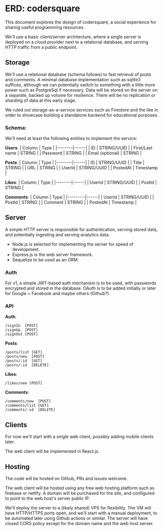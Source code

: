 # ERD: codersquare

This document explores the design of codersquare, a social experience for
sharing useful programming resources.

We'll use a basic client/server architecture, where a single server is deployed
on a cloud provider next to a relational database, and serving HTTP traffic from
a public endpoint.

## Storage

We'll use a relational database (schema follows) to fast retrieval of posts and
comments. A minimal database implementation such as sqlite3 suffices, although
we can potentially switch to something with a little more power such as
PostgreSql if necessary. Data will be stored on the server on a separate, backed
up volume for resilience. There will be no replication or sharding of data at
this early stage.

We ruled out storage-as-a-service services such as Firestore and the like in
order to showcase building a standalone backend for educational purposes.

### Schema:

We'll need at least the following entities to implement the service:

**Users**:
| Column | Type |
|--------|------|
| ID | STRING/UUID |
| First/Last name | STRING |
| Password | STRING |
| Email (optional) | STRING |

**Posts**:
| Column | Type |
|--------|------|
| ID | STRING/UUID |
| Title | STRING |
| URL | STRING |
| UserId | STRING/UUID |
| PostedAt | Timestamp |

**Likes**:
| Column | Type |
|--------|------|
| UserId | STRING/UUID |
| PostId | STRING |

**Comments**:
| Column | Type |
|---------|------|
| UserId | STRING/UUID |
| PostId | STRING |
| Comment | STRING |
| PostedAt | Timestamp |

## Server

A simple HTTP server is responsible for authentication, serving stored data, and
potentially ingesting and serving analytics data.

-   Node.js is selected for implementing the server for speed of development.
-   Express.js is the web server framework.
-   Sequelize to be used as an ORM.

### Auth

For v1, a simple JWT-based auth mechanism is to be used, with passwords
encrypted and stored in the database. OAuth is to be added initially or later
for Google + Facebook and maybe others (Github?).

### API

**Auth**:

```
/signIn  [POST]
/signUp  [POST]
/signOut [POST]
```

**Posts**:

```
/posts/list [GET]
/posts/new  [POST]
/posts/:id  [GET]
/posts/:id  [DELETE]
```

**Likes**:

```
/likes/new [POST]
```

**Comments**:

```
/comments/new  [POST]
/comments/list [GET]
/comments/:id  [DELETE]
```

## Clients

For now we'll start with a single web client, possibly adding mobile clients later.

The web client will be implemented in React.js.

## Hosting

The code will be hosted on Github, PRs and issues welcome.

The web client will be hosted using any free web hosting platform such as firebase
or netlify. A domain will be purchased for the site, and configured to point to the
web host's server public IP.

We'll deploy the server to a (likely shared) VPS for flexibility. The VM will have
HTTP/HTTPS ports open, and we'll start with a manual deployment, to be automated
later using Github actions or similar. The server will have closed CORS policy except
for the domain name and the web host server.

